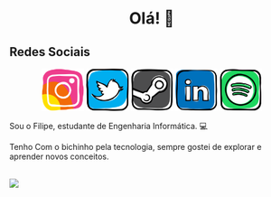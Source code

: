 <h1 align="center">Olá! 👋</h1>

<!-- Social Media -->
## Redes Sociais
<div width="100%" display="flex" align="center">
    <a href="https://www.instagram.com/filipe__meloo/" target="_blank"><img src="https://github.com/filipe-meloo/filipe-meloo/blob/main/icons/social/instagram.png" height="75px"></a>
    <a href="https://twitter.com/filipe__meloo" target="_blank"><img src="https://github.com/filipe-meloo/filipe-meloo/blob/main/icons/social/twitter.png" height="75px"></a>
    <a href="http://steamcommunity.com/profiles/76561198852343311" target="_blank"><img src="https://github.com/filipe-meloo/filipe-meloo/blob/main/icons/social/steam.png" height="75px"></a>
    <a href="https://www.linkedin.com/in/filipe-melo-07a01521b/" target="_blank"><img src="https://github.com/filipe-meloo/filipe-meloo/blob/main/icons/social/linkedin.png" height="75px"></a>
    <a href="https://open.spotify.com/user/filipe_melo" target="_blank"><img src="https://github.com/filipe-meloo/filipe-meloo/blob/main/icons/social/spotify.png" height="75px"></a>
</div>

Sou o Filipe, estudante de Engenharia Informática. 💻

Tenho Com o bichinho pela tecnologia, sempre gostei de explorar e aprender novos conceitos.

<br><img height="180em" src="https://github-readme-stats.vercel.app/api?username=filipe-meloo&show_icons=true&hide_border=true&&count_private=true&include_all_commits=true" />
